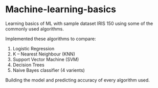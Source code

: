 # Machine-learning-basics
Learning basics of ML with sample dataset IRIS 150 using some of the commonly used algorithms.

Implemented these algorithms to compare:
1. Logistic Regression
2. K – Nearest Neighbour (KNN)
3. Support Vector Machine (SVM)
4. Decision Trees
5. Naive Bayes classifier (4 varients)

Building the model and predicting accuracy of every algorithm used.
